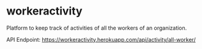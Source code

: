# workeractivity
Platform to keep track of activities of all the workers of an organization.

API Endpoint: https://workeractivity.herokuapp.com/api/activity/all-worker/

